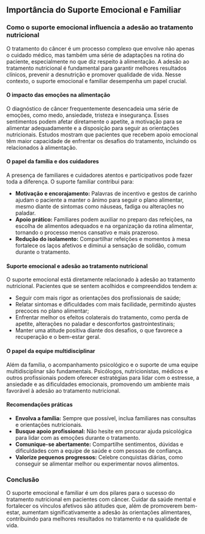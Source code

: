 ## Importância do Suporte Emocional e Familiar

### Como o suporte emocional influencia a adesão ao tratamento nutricional

O tratamento do câncer é um processo complexo que envolve não apenas o cuidado médico, mas também uma série de adaptações na rotina do paciente, especialmente no que diz respeito à alimentação. A adesão ao tratamento nutricional é fundamental para garantir melhores resultados clínicos, prevenir a desnutrição e promover qualidade de vida. Nesse contexto, o suporte emocional e familiar desempenha um papel crucial.

#### O impacto das emoções na alimentação

O diagnóstico de câncer frequentemente desencadeia uma série de emoções, como medo, ansiedade, tristeza e insegurança. Esses sentimentos podem afetar diretamente o apetite, a motivação para se alimentar adequadamente e a disposição para seguir as orientações nutricionais. Estudos mostram que pacientes que recebem apoio emocional têm maior capacidade de enfrentar os desafios do tratamento, incluindo os relacionados à alimentação.

#### O papel da família e dos cuidadores

A presença de familiares e cuidadores atentos e participativos pode fazer toda a diferença. O suporte familiar contribui para:

- **Motivação e encorajamento:** Palavras de incentivo e gestos de carinho ajudam o paciente a manter o ânimo para seguir o plano alimentar, mesmo diante de sintomas como náuseas, fadiga ou alterações no paladar.
- **Apoio prático:** Familiares podem auxiliar no preparo das refeições, na escolha de alimentos adequados e na organização da rotina alimentar, tornando o processo menos cansativo e mais prazeroso.
- **Redução do isolamento:** Compartilhar refeições e momentos à mesa fortalece os laços afetivos e diminui a sensação de solidão, comum durante o tratamento.

#### Suporte emocional e adesão ao tratamento nutricional

O suporte emocional está diretamente relacionado à adesão ao tratamento nutricional. Pacientes que se sentem acolhidos e compreendidos tendem a:

- Seguir com mais rigor as orientações dos profissionais de saúde;
- Relatar sintomas e dificuldades com mais facilidade, permitindo ajustes precoces no plano alimentar;
- Enfrentar melhor os efeitos colaterais do tratamento, como perda de apetite, alterações no paladar e desconfortos gastrointestinais;
- Manter uma atitude positiva diante dos desafios, o que favorece a recuperação e o bem-estar geral.

#### O papel da equipe multidisciplinar

Além da família, o acompanhamento psicológico e o suporte de uma equipe multidisciplinar são fundamentais. Psicólogos, nutricionistas, médicos e outros profissionais podem oferecer estratégias para lidar com o estresse, a ansiedade e as dificuldades emocionais, promovendo um ambiente mais favorável à adesão ao tratamento nutricional.

#### Recomendações práticas

- **Envolva a família:** Sempre que possível, inclua familiares nas consultas e orientações nutricionais.
- **Busque apoio profissional:** Não hesite em procurar ajuda psicológica para lidar com as emoções durante o tratamento.
- **Comunique-se abertamente:** Compartilhe sentimentos, dúvidas e dificuldades com a equipe de saúde e com pessoas de confiança.
- **Valorize pequenos progressos:** Celebre conquistas diárias, como conseguir se alimentar melhor ou experimentar novos alimentos.

### Conclusão

O suporte emocional e familiar é um dos pilares para o sucesso do tratamento nutricional em pacientes com câncer. Cuidar da saúde mental e fortalecer os vínculos afetivos são atitudes que, além de promoverem bem-estar, aumentam significativamente a adesão às orientações alimentares, contribuindo para melhores resultados no tratamento e na qualidade de vida.